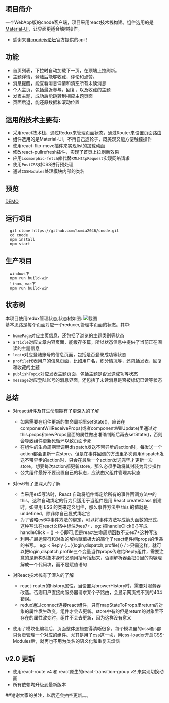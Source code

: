 ## 项目简介
一个WebApp版的cnode客户端，项目采用react技术栈构建。组件选用的是[Material-UI](http://www.material-ui.com/)，让界面更适合触控操作。
- 感谢来自[cnodejs论坛](https://cnodejs.org/)官方提供的api！

## 功能
- 首页列表，下拉时自动加载下一页，在顶端上拉刷新。
- 主题详情，登陆后能够收藏，评论和点赞。
- 消息提醒，能查看消息详情和清空所有未读消息
- 个人主页，包括最近参与，回复，以及收藏的主题
- 发表主题，成功后能跳转到相应主题页面
- 页面后退，能还原数据和滚动位置

## 运用的技术主要有:
- 采用react技术栈，通过Redux来管理页面状态，通过Router来设置页面路由
- 组件选用的是Material-UI，不再自己造轮子，既美观又能方便触控操作
- 使用react-flip-move插件来实现list的加载动画
- 修改react-pullrefresh插件，实现了首页上拉刷新效果
- 应用`isomorphic-fetch`库代替`XMLHttpRequest`实现网络请求
- 使用`PostCSS`对CSS进行预处理
- 通过`CSSModules`处理模块内部的类名

## 预览
[DEMO](https://lumia2046.github.io/cnode/)

## 运行项目
```
  git clone https://github.com/lumia2046/cnode.git
  cd cnode
  npm install
  npm start
```

## 生产项目
```
  windows下
  npm run build-win
  linux、mac下
  npm run build-win
```

## 状态树
本项目使用redux管理状态,状态树如图:
![截图](https://github.com/lumia2046/cnode/blob/master/stateTree/stateTree.png)  
基本思路是每个页面对应一个reducer,管理本页面的状态。其中:
- `homePage`对应主页信息，还包括了浏览的主题类别等状态
- `article`对应文章内容页面，能缓存多篇，所以状态信息中提供了当前正在阅读的主题信息
- `login`对应登陆账号的信息页面，包括是否登录成功等状态
- `profile`代表用户的信息页面，比如用户名，积分情况等，还包括发表、回复和收藏的主题
- `publishTopic`对应发表主题页面，包括主题是否发送成功等状态
- `message`对应登陆账号的消息界面，还包括了未读消息是否被标记已读等状态

## 总结

- 对react组件及其生命周期有了更深入的了解
  - 如果需要在组件更新的生命周期里setState()，应该在componentWillReceiveProps(或者componentWillUpdate)里通过对this.props和newProps里面的属性做出准确判断后再去setState()，否则会导致组件更新死循环以致页面卡死
  - 在组件的生命周期里调用dispatch发送不带异步的action时，每发送一个action都会更新一次store。但是在事件回调的方法里多次调用dispatch发送不带异步的action时，只会在最后一个action发送完毕才更新一次store，想要每次action都更新store，那么必须手动将其封装为异步操作
  - 公共组件最好不要设置自己的状态，应该由父组件管理其状态

- 对es6有了更深入的了解
  - 当采用es5写法时，React 自动将组件绑定给所有的事件回调方法中的this，这种自动绑定的行为只适用于当组件是用 React.createClass 创建时。如果用 ES6 的类来定义组件，那么事件方法中 this 的值就是 undefined，除非你自己显式绑定它
  - 为了省略es6中事件方法的绑定，可以将事件方法写成箭头函数的形式，这种写法在react文档中标注为es7+，eg: 把handleClick(){}写成handleClick = () => {}即可,但是react生命周期函数不支es7+这种写法
  - 利用扩展运算符和对象的解构赋值极大的简化了react组件间props的传递的书写。
  eg: < Reply  {...({login,dispatch,profile})} / >只需这样，就可以把login,dispatch,profile三个变量当作props传递给Reply组件，需要注意的是解构对象本身时必须用括号括起来，否则解析器会把{}里的内容理解成一个代码块，而不是赋值语句

- 对React技术栈有了深入的了解
  - react-router的history属性，当设置为browerHistory时，需要对服务器改造。否则用户直接向服务器请求某个子路由，会显示网页找不到的404错误。
  - redux通过connect连接react组件，只有mapStateToProps里return的对象的属性发生改变，组件才会去更新。store中有的但是return的对象里不存在的属性改变时，组件不会去更新，因为这样没有意义

- 使用了模块化编程后，页面整体逻辑变得清晰很多，每个模块里的css和js都只负责管理一个对应的组件。尤其是用了css这一块，用css-loader开启CSS-Modules后，就再也不用为类名的语义化和重复去烦恼


## v2.0 更新
- 使用react-route v4 和 react原生的react-transition-group v2 来实现切换动画
- 所有依赖均升级到最新版本

##谢谢大家的关注，以后还会抽空更新。。。